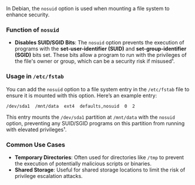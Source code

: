 In Debian, the `nosuid` option is used when mounting a file system to enhance security. 

### **Function of `nosuid`**
- **Disables SUID/SGID Bits**: The `nosuid` option prevents the execution of programs with the **set-user-identifier (SUID)** and **set-group-identifier (SGID)** bits set. These bits allow a program to run with the privileges of the file's owner or group, which can be a security risk if misused¹.

### **Usage in `/etc/fstab`**
You can add the `nosuid` option to a file system entry in the `/etc/fstab` file to ensure it is mounted with this option. Here’s an example entry:
```plaintext
/dev/sda1  /mnt/data  ext4  defaults,nosuid  0  2
```
This entry mounts the `/dev/sda1` partition at `/mnt/data` with the `nosuid` option, preventing any SUID/SGID programs on this partition from running with elevated privileges¹.

### **Common Use Cases**
- **Temporary Directories**: Often used for directories like `/tmp` to prevent the execution of potentially malicious scripts or binaries.
- **Shared Storage**: Useful for shared storage locations to limit the risk of privilege escalation attacks.
